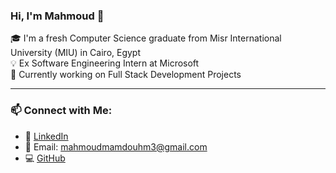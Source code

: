 ### Hi, I'm Mahmoud 👋

🎓 I'm a fresh Computer Science graduate from Misr International University (MIU) in Cairo, Egypt  
💡 Ex Software Engineering Intern at Microsoft  
🔭 Currently working on Full Stack Development Projects  

---

### 📫 Connect with Me:
- 🔗 [LinkedIn](https://www.linkedin.com/in/mahmoudmamdouh1)
- 📧 Email: mahmoudmamdouhm3@gmail.com
- 💻 [GitHub](https://github.com/MahmoudMamdouh3)



<!--
**MahmoudMamdouh3/MahmoudMamdouh3** is a ✨ _special_ ✨ repository because its `README.md` (this file) appears on your GitHub profile.

Here are some ideas to get you started:

- 🔭 I’m currently working on ...
- 🌱 I’m currently learning ...
- 👯 I’m looking to collaborate on ...
- 🤔 I’m looking for help with ...
-->
